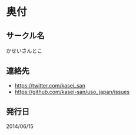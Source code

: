 # 奥付

## サークル名

かせいさんとこ

## 連絡先

- https://twitter.com/kasei_san
- https://github.com/kasei-san/uso_japan/issues

## 発行日

2014/06/15
